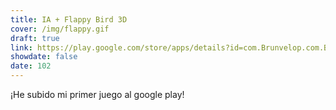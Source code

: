 ```yaml
---
title: IA + Flappy Bird 3D
cover: /img/flappy.gif
draft: true
link: https://play.google.com/store/apps/details?id=com.Brunvelop.com.Brunvelop.CrazyJump3d&hl=en&gl=US
showdate: false
date: 102
---
```


¡He subido mi primer juego al google play!

<!--more-->

